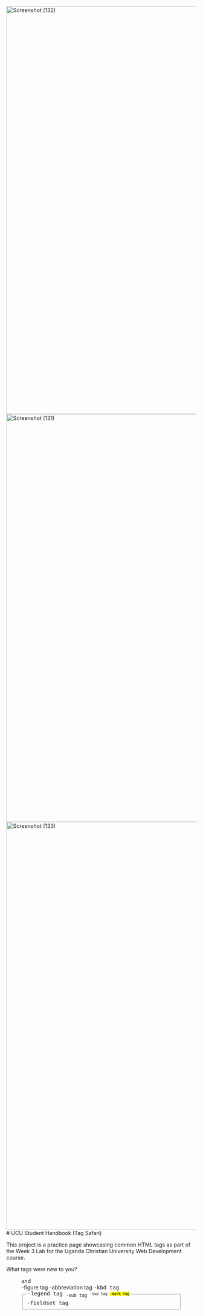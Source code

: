 <img width="1920" height="1080" alt="Screenshot (132)" src="https://github.com/user-attachments/assets/d93ea637-3320-4014-a177-f5eb2ede38f4" />
<img width="1920" height="1080" alt="Screenshot (131)" src="https://github.com/user-attachments/assets/e59315bc-b862-4e30-aab8-0115342ffd28" />
<img width="1920" height="1080" alt="Screenshot (133)" src="https://github.com/user-attachments/assets/3ebdf535-ed93-440e-83bd-a487c76888f9" />
# UCU Student Handbook (Tag Safari)

This project is a practice page showcasing common HTML tags as part of the Week 3 Lab for the Uganda Christian University Web Development course.

What tags were new to you?
<figure> and <figcaption>-figure tag
<abbr>-abbreviation tag
<kbd>-kbd tag
<fieldset>-fieldset tag
<legend>-legend tag
<sub>-sub tag
<sup>-sup tag
<mark>-mark tag
